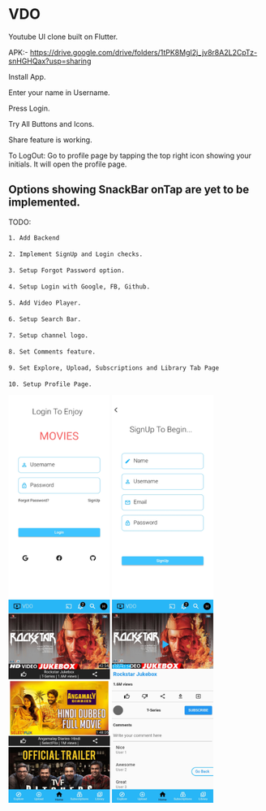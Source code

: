 # VDO

Youtube  UI clone built on Flutter.

APK:- https://drive.google.com/drive/folders/1tPK8MgI2j_jv8r8A2L2CpTz-snHGHQax?usp=sharing

Install App.

Enter your name in Username.

Press Login.

Try All Buttons and Icons.

Share feature is working.

To LogOut: Go to profile page by tapping the top right icon showing your initials. It will open the profile page.

## Options showing SnackBar onTap are yet to be implemented.

TODO:

    1. Add Backend
    
    2. Implement SignUp and Login checks.
    
    3. Setup Forgot Password option.
    
    4. Setup Login with Google, FB, Github.
    
    5. Add Video Player.
    
    6. Setup Search Bar.
    
    7. Setup channel logo.
    
    8. Set Comments feature.
    
    9. Set Explore, Upload, Subscriptions and Library Tab Page
    
    10. Setup Profile Page.

<img src=https://github.com/hsinha610/VDO/blob/master/Screenshot_20210501-165740.jpg width="200" height="400"/>

<img src=https://github.com/hsinha610/VDO/blob/master/Screenshot_20210501-165755.jpg width="200" height="400"/>

<img src=https://github.com/hsinha610/VDO/blob/master/Screenshot_20210501-165852.jpg width="200" height="400"/>

<img src=https://github.com/hsinha610/VDO/blob/master/Screenshot_20210501-165903.jpg width="200" height="400"/>


